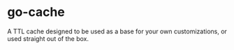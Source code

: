 # go-cache

A TTL cache designed to be used as a base for your own customizations, or used straight out of the box.